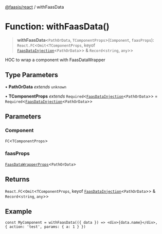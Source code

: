 [@faasjs/react](../README.md) / withFaasData

# Function: withFaasData()

> **withFaasData**\<`PathOrData`, `TComponentProps`\>(`Component`, `faasProps`): `React.FC`\<`Omit`\<`TComponentProps`, keyof [`FaasDataInjection`](../type-aliases/FaasDataInjection.md)\<`PathOrData`\>\> & `Record`\<`string`, `any`\>\>

HOC to wrap a component with FaasDataWrapper

## Type Parameters

• **PathOrData** *extends* `unknown`

• **TComponentProps** *extends* `Required`\<[`FaasDataInjection`](../type-aliases/FaasDataInjection.md)\<`PathOrData`\>\> = `Required`\<[`FaasDataInjection`](../type-aliases/FaasDataInjection.md)\<`PathOrData`\>\>

## Parameters

### Component

`FC`\<`TComponentProps`\>

### faasProps

[`FaasDataWrapperProps`](../type-aliases/FaasDataWrapperProps.md)\<`PathOrData`\>

## Returns

`React.FC`\<`Omit`\<`TComponentProps`, keyof [`FaasDataInjection`](../type-aliases/FaasDataInjection.md)\<`PathOrData`\>\> & `Record`\<`string`, `any`\>\>

## Example

```tsx
const MyComponent = withFaasData(({ data }) => <div>{data.name}</div>, { action: 'test', params: { a: 1 } })
```
